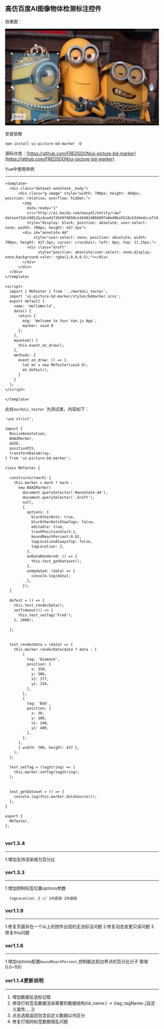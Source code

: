## 高仿百度AI图像物体检测标注控件

效果图：

![](https://github.com/FRED5DON/ui-picture-bd-marker/raw/master/demo.png)

安装依赖

```
npm install ui-picture-bd-marker -D

```

源码仓库：[https://github.com/FRED5DON/ui-picture-bd-marker](https://github.com/FRED5DON/ui-picture-bd-marker)


Vue中使用举例

---

```
<template>
  <div class="dataset-annotate__body">
      <div class="g-image" style="width: 700px; height: 460px; position: relative; overflow: hidden;">
        <img
          data-ready="1"
          src="http://ai.baidu.com/easydl/entity/raw?datasetId=10012&id=a41f2649f8650ce164814866897a0ed0ba5528cb3d4edccaf24f7e4271d5a072"
          style="display: block; position: absolute; user-select: none; width: 700px; height: 437.5px">
        <div id="annotate-44"
             style="user-select: none; position: absolute; width: 700px; height: 437.5px; cursor: crosshair; left: 0px; top: 11.25px;">
          <div class="draft"
               style="position: absolute;user-select: none;display: none;background-color: rgba(1,0,0,0.5);"></div>
        </div>
      </div>
  </div>
</template>

<script>
  import { MUTester } from '../markUii_tester';
  import 'ui-picture-bd-marker/styles/bdmarker.scss';
  export default {
    name: 'HelloWorld',
    data() {
      return {
        msg: 'Welcome to Your Vue.js App',
        marker: void 0
      };
    },
    mounted() {
      this.event_on_draw();
    },
    methods: {
      event_on_draw: () => {
        let mt = new MUTester(void 0);
        mt.doTest();
      }
    }
  };
</script>

</template>

```

此处`markUii_tester `为测试类，内容如下：

```
'use strict';

import {
  ResizeAnnotation,
  BdAIMarker,
  UUID,
  positionP2S,
  transformDataArray,
} from 'ui-picture-bd-marker';

class MUTester {

  constructor(mark) {
    this.marker = mark ? mark :
      new BdAIMarker(
        document.querySelector('#annotate-44'),
        document.querySelector('.draft'),
        null,
        {
          options: {
            blurOtherDots: true,
            blurOtherDotsShowTags: false,
            editable: true,
            trashPositionStart:1,
            boundReachPercent:0.01,
            tagLocationAlwaysTop: false,
            tagLocation: 2,
          },
          onDataRendered: () => {
            this.test_getDataset();
          },
          onUpdated: (data) => {
            console.log(data);
          },
        });
  }

  doTest = () => {
    this.test_renderData();
    setTimeout(() => {
      this.test_setTag('Fred');
    }, 2000);

  };


  test_renderData = (data) => {
    this.marker.renderData(data ? data : [
        {
          tag: 'Diamond',
          position: {
            x: 350,
            y: 306,
            x1: 377,
            y1: 334,
          },
        },
        {
          tag: 'Bob',
          position: {
            x: 30,
            y: 100,
            x1: 240,
            y1: 400,
          },
        },
      ],
      { width: 700, height: 437 },
    );
  };

  test_setTag = (tagString) => {
    this.marker.setTag(tagString);
  };


  test_getDataset = () => {
    console.log(this.marker.dataSource());
  };
}

export {
  MUTester,
};


```

### ver1.3.4
---
1.增加支持渲染值为百分比

### ver1.3.3
---
1.增加控制标签位置options参数
```
  tagLocation: 2 // 1内底部 2外底部 
```

### ver1.1.9
---
1.修复页面存在一个以上的控件出现的无法标注问题
2.修复动态变更只读问题
3.修复this问题

### ver1.1.6
---
1.增加options配置`boundReachPercent`,控制能达到边界点的百分比分子 取值0.0~100

### ver1.1.4更新说明
---
1. 增加数据反选标记框
2. 修改打标签及数据渲染需要的数据结构{id:,name:} -> {tag:,tagName:,[自定义属性:,...]}
3. 点击选框返回包含自定义数据以作区分
4. 修复打相同标签数据错乱问题
